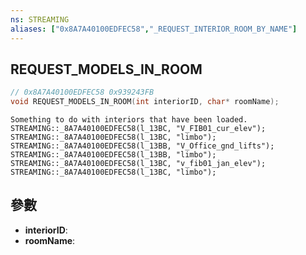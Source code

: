 ```yaml
---
ns: STREAMING
aliases: ["0x8A7A40100EDFEC58","_REQUEST_INTERIOR_ROOM_BY_NAME"]
---
```

## REQUEST_MODELS_IN_ROOM

```c
// 0x8A7A40100EDFEC58 0x939243FB
void REQUEST_MODELS_IN_ROOM(int interiorID, char* roomName);
```

```
Something to do with interiors that have been loaded.  
STREAMING::_8A7A40100EDFEC58(l_13BC, "V_FIB01_cur_elev");  
STREAMING::_8A7A40100EDFEC58(l_13BC, "limbo");  
STREAMING::_8A7A40100EDFEC58(l_13BB, "V_Office_gnd_lifts");  
STREAMING::_8A7A40100EDFEC58(l_13BB, "limbo");  
STREAMING::_8A7A40100EDFEC58(l_13BC, "v_fib01_jan_elev");  
STREAMING::_8A7A40100EDFEC58(l_13BC, "limbo");  
```

## 參數
* **interiorID**: 
* **roomName**: 

